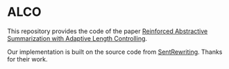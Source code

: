 # ALCO
This repository provides the code of the paper [Reinforced Abstractive Summarization with Adaptive Length Controlling](https://arxiv.org/abs/2112.07534v2).

Our implementation is built on the source code from [SentRewriting](https://arxiv.org/abs/1805.11080). Thanks for their work.
